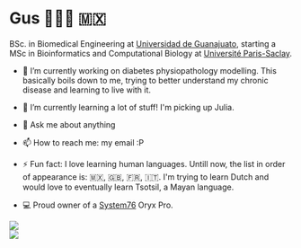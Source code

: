 # Gus 👨🏻‍💻 🇲🇽

BSc. in Biomedical Engineering at [Universidad de Guanajuato](https://www.ugto.mx/), starting a MSc in Bioinformatics and Computational Biology at  [Université Paris-Saclay](https://www.universite-paris-saclay.fr/en). 

- 🔭 I’m currently working on diabetes physiopathology modelling. This basically boils down to me, trying to better understand my chronic disease and learning to live with it.

- 🌱 I’m currently learning a lot of stuff! I'm picking up Julia.

- 💬 Ask me about anything 

- 📫 How to reach me: my email :P

- ⚡ Fun fact: I love learning human languages. Untill now, the list in order of appearance is: 🇲🇽, :uk:, :fr:, :it:. I'm trying to learn Dutch and would love to eventually learn Tsotsil, a Mayan language.

- :computer: Proud owner of a [System76](https://system76.com/) Oryx Pro.

<!--
**gmagannaDevelop/gmagannaDevelop** is a ✨ _special_ ✨ repository because its `README.md` (this file) appears on your GitHub profile.

Here are some ideas to get you started:

- 🔭 I’m currently working on ...
- 🌱 I’m currently learning ...
- 👯 I’m looking to collaborate on ...
- 🤔 I’m looking for help with ...
- 💬 Ask me about ...
- 📫 How to reach me: ...
- 😄 Pronouns: ...
- ⚡ Fun fact: ...
-->

<div class="row">
  <div class="column">
    <img src="https://github-readme-stats.vercel.app/api?username=gmagannaDevelop&theme=dark&show_icons=true&count_private=true" />
  </div>
  <div class="column">
    <img src="https://github-readme-stats.vercel.app/api/top-langs/?username=gmagannaDevelop&theme=dark&show_icons=true&count_private=true"/>
  </div>
</div> 


